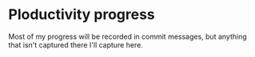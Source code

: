 # Ploductivity progress

Most of my progress will be recorded in commit messages, but anything that isn't captured there I'll capture here.